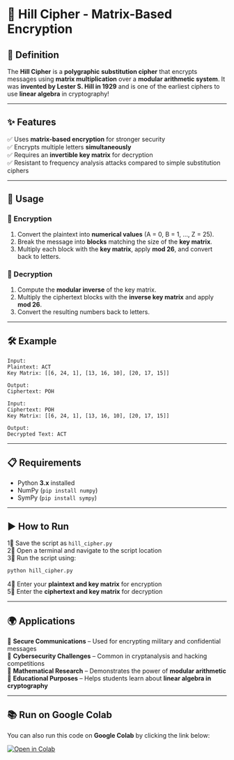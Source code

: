 # 🔐 Hill Cipher - Matrix-Based Encryption  

## 📝 Definition  

The **Hill Cipher** is a **polygraphic substitution cipher** that encrypts messages using **matrix multiplication** over a **modular arithmetic system**. It was **invented by Lester S. Hill in 1929** and is one of the earliest ciphers to use **linear algebra** in cryptography!  

---

## ✨ Features  

✅ Uses **matrix-based encryption** for stronger security  
✅ Encrypts multiple letters **simultaneously**  
✅ Requires an **invertible key matrix** for decryption  
✅ Resistant to frequency analysis attacks compared to simple substitution ciphers  

---

## 🚀 Usage  

### 🔹 Encryption  
1. Convert the plaintext into **numerical values** (A = 0, B = 1, ..., Z = 25).  
2. Break the message into **blocks** matching the size of the **key matrix**.  
3. Multiply each block with the **key matrix**, apply **mod 26**, and convert back to letters.  

### 🔹 Decryption  
1. Compute the **modular inverse** of the key matrix.  
2. Multiply the ciphertext blocks with the **inverse key matrix** and apply **mod 26**.  
3. Convert the resulting numbers back to letters.  

---

## 🛠️ Example  

```plaintext
Input:
Plaintext: ACT
Key Matrix: [[6, 24, 1], [13, 16, 10], [20, 17, 15]]

Output:
Ciphertext: POH

Input:
Ciphertext: POH
Key Matrix: [[6, 24, 1], [13, 16, 10], [20, 17, 15]]

Output:
Decrypted Text: ACT
```

---

## 📋 Requirements  

- Python **3.x** installed  
- NumPy (`pip install numpy`)  
- SymPy (`pip install sympy`)  

---

## ▶️ How to Run  

1⃣ Save the script as `hill_cipher.py`  
2⃣ Open a terminal and navigate to the script location  
3⃣ Run the script using:  

   ```bash
   python hill_cipher.py
   ```

4⃣ Enter your **plaintext and key matrix** for encryption  
5⃣ Enter the **ciphertext and key matrix** for decryption  

---

## 🌍 Applications  

🔹 **Secure Communications** – Used for encrypting military and confidential messages  
🔹 **Cybersecurity Challenges** – Common in cryptanalysis and hacking competitions  
🔹 **Mathematical Research** – Demonstrates the power of **modular arithmetic**  
🔹 **Educational Purposes** – Helps students learn about **linear algebra in cryptography**  

---

## 📚 Run on Google Colab  

You can also run this code on **Google Colab** by clicking the link below:  

[![Open in Colab](https://colab.research.google.com/assets/colab-badge.svg)](https://colab.research.google.com/drive/1e60y6w4N4I1UJglSTGaaZPXCQ4MBh2jr?usp=sharing)

